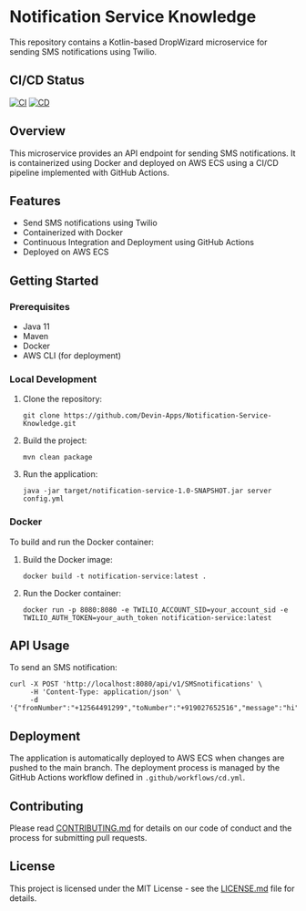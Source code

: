 # Notification Service Knowledge

This repository contains a Kotlin-based DropWizard microservice for sending SMS notifications using Twilio.

## CI/CD Status

[![CI](https://github.com/Devin-Apps/Notification-Service-Knowledge/actions/workflows/ci.yml/badge.svg)](https://github.com/Devin-Apps/Notification-Service-Knowledge/actions/workflows/ci.yml)
[![CD](https://github.com/Devin-Apps/Notification-Service-Knowledge/actions/workflows/cd.yml/badge.svg)](https://github.com/Devin-Apps/Notification-Service-Knowledge/actions/workflows/cd.yml)

## Overview

This microservice provides an API endpoint for sending SMS notifications. It is containerized using Docker and deployed on AWS ECS using a CI/CD pipeline implemented with GitHub Actions.

## Features

- Send SMS notifications using Twilio
- Containerized with Docker
- Continuous Integration and Deployment using GitHub Actions
- Deployed on AWS ECS

## Getting Started

### Prerequisites

- Java 11
- Maven
- Docker
- AWS CLI (for deployment)

### Local Development

1. Clone the repository:
   ```
   git clone https://github.com/Devin-Apps/Notification-Service-Knowledge.git
   ```

2. Build the project:
   ```
   mvn clean package
   ```

3. Run the application:
   ```
   java -jar target/notification-service-1.0-SNAPSHOT.jar server config.yml
   ```

### Docker

To build and run the Docker container:

1. Build the Docker image:
   ```
   docker build -t notification-service:latest .
   ```

2. Run the Docker container:
   ```
   docker run -p 8080:8080 -e TWILIO_ACCOUNT_SID=your_account_sid -e TWILIO_AUTH_TOKEN=your_auth_token notification-service:latest
   ```

## API Usage

To send an SMS notification:

```
curl -X POST 'http://localhost:8080/api/v1/SMSnotifications' \
     -H 'Content-Type: application/json' \
     -d '{"fromNumber":"+12564491299","toNumber":"+919027652516","message":"hi"}'
```

## Deployment

The application is automatically deployed to AWS ECS when changes are pushed to the main branch. The deployment process is managed by the GitHub Actions workflow defined in `.github/workflows/cd.yml`.

## Contributing

Please read [CONTRIBUTING.md](CONTRIBUTING.md) for details on our code of conduct and the process for submitting pull requests.

## License

This project is licensed under the MIT License - see the [LICENSE.md](LICENSE.md) file for details.
